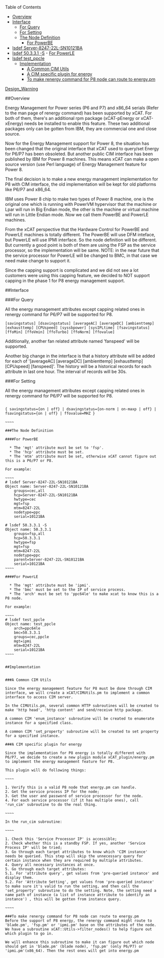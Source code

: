 <!-- START doctoc generated TOC please keep comment here to allow auto update -->
<!-- DON'T EDIT THIS SECTION, INSTEAD RE-RUN doctoc TO UPDATE -->
Table of Contents

  - [Overview](#overview)
  - [Interface](#interface)
    - [For Query](#for-query)
    - [For Setting](#for-setting)
    - [The Node Definition](#the-node-definition)
      - [For PowerBE](#for-powerbe)
- [lsdef Server-8247-22L-SN10121BA](#lsdef-server-8247-22l-sn10121ba)
- [lsdef 50.3.3.1 -S](#lsdef-50331--s)
      - [For PowerLE](#for-powerle)
- [lsdef test_ppcle](#lsdef-test_ppcle)
  - [Implementation](#implementation)
    - [A Common CIM Utils](#a-common-cim-utils)
    - [A CIM specific plugin for energy](#a-cim-specific-plugin-for-energy)
    - [To make renergy command for P8 node can route to energy.pm](#to-make-renergy-command-for-p8-node-can-route-to-energypm)

<!-- END doctoc generated TOC please keep comment here to allow auto update -->

[Design_Warning](Design_Warning) 


##Overview

Energy Management for Power series (P6 and P7) and x86_64 serials (Refer to the man page of renergy command) has been supported by xCAT. For both of them, there's an additional rpm package (xCAT-pEnergy or xCAT-xEnergy) needs be installed to enable this feature. These two additional packages only can be gotten from IBM, they are commercial one and close source.

Now for the Energy Management support for Power 8, the situation has been changed that the original interface that xCAT used to query/set Energy for P6/P7 has been obsoleted. But another public CIM interface has been published by IBM for Power 8 machines. This means xCAT can make a open source version (use Perl language) of Energy Management feature for Power 8.

The final decision is to make a new energy management implementation for P8 with CIM interface, the old implementation will be kept for old platforms like P6/P7 and x86_64.

IBM uses Power 8 chip to make two types of Power 8 machine, one is the original one which is running with PowerVM hypervisor that the machine or Lpar will run in Big Endian mode, the other is the machine or virtual machine will run in Little Endian mode. Now we call them PowerBE and PowerLE machines.

From the xCAT perspective that the Hardware Control for PowerBE and PowerLE machines is totally different. The PowerBE will use DFM inteface, but PowerLE will use IPMI interface. So the node definition will be different. But currently a good point is both of them are using the FSP as the service processor, so the implementation will be same. NOTE: in the near future that the service processor for PowerLE will be changed to BMC, in that case we need make change to support it.

Since the capping support is complicated and we did not see a lot customers were using this capping feature,  we decided to NOT support capping in the phase 1 for P8 energy management support.

##Interface

###For Query

All the energy management attributes except capping related ones in renergy command for P6/P7 will be supported for P8.

~~~~
[savingstatus] [dsavingstatus] [averageAC] [averageDC] [ambienttemp] [exhausttemp] [CPUspeed] [syssbpower] [sysIPLtime] [fsavingstatus] [ffoMin] [ffoVmin] [ffoTurbo] [ffoNorm] [ffovalue]

~~~~

Additionally, another fan related attribute named 'fanspeed' will be supported.

Another big change in the interface is that a history attribute will be added for each of '[averageAC] [averageDC] [ambienttemp] [exhausttemp] [CPUspeed] [fanspeed]'. The history will be a historical records for each attribute in last one hour. The interval of records will be 30s.

###For Setting 

All the energy management attributes except capping related ones in renergy command for P6/P7 will be supported for P8.

~~~~~

{ savingstatus={on | off} | dsavingstatus={on-norm | on-maxp | off} | fsavingstatus={on | off} | ffovalue=MHZ }

~~~~

###The Node Definition

####For PowerBE

  * The 'mgt' attribute must be set to 'fsp'. 
  * The 'hcp' attribute must be set. 
  * The 'mtm' attribute must be set, otherwise xCAT cannot figure out this is a P6/P7 or P8.

For example:

~~~~
# lsdef Server-8247-22L-SN10121BA
Object name: Server-8247-22L-SN10121BA
    groups=cec,all
    hcp=Server-8247-22L-SN10121BA
    hwtype=cec
    mgt=fsp
    mtm=8247-22L
    nodetype=ppc
    serial=10121BA

# lsdef 50.3.3.1 -S
Object name: 50.3.3.1
    groups=fsp,all
    hcp=50.3.3.1
    hwtype=fsp
    mgt=fsp
    mtm=8247-22L
    nodetype=ppc
    parent=Server-8247-22L-SN10121BA
    serial=10121BA
~~~~

####For PowerLE

  * The 'mgt' attribute must be 'ipmi'. 
  * The 'bmc' must be set to the IP of service process. 
  * The 'arch' must be set to 'ppc64le' to make xcat to know this is a P8 node.

For example:

~~~~
# lsdef test_ppcle
Object name: test_ppcle
    arch=ppc64le
    bmc=50.3.3.1
    groups=cec,ppcle
    mgt=ipmi
    mtm=8247-22L
    serial=10121BA
~~~~


##Implementation


###A Common CIM Utils

Since the energy management feature for P8 must be done through CIM interface, we will create a xCAT/CIMUtils.pm to implement a common interface to access CIM server.

In the CIMUtils.pm, several common HTTP subroutines will be created to make 'http head', 'http content' and send/receive http package.

A common CIM 'enum_instance' subroutine will be created to enumerate instance for a specified class. 

A common CIM 'set_property' subroutine will be created to set property for a specified instance.

###A CIM specific plugin for energy

Since the implementation for P8 energy is totally different with P6/P7, we decide to create a new plugin module xCAT_plugin/energy.pm to implement the energy management feature for P8.

This plugin will do following things:

~~~~

1. Verify this is a valid P8 node that energy.pm can handle.
2. Get the service process IP for the node;
3. Get the user and password of service processor for the node.
4. For each service processor (if it has multiple ones), call 'run_cim' subroutine to do the real thing.

~~~~

In the run_cim subroutine:

~~~~

1. Check this 'Service Processor IP' is accessible;
2. Check whether this is a standby FSP. If yes, another 'Service Process IP' will be tried;
3. Go through each target attributes to know which 'CIM instance' needs be queried. This step will skip the unnecessary query for certain instance when they are required by multiple attributes.
4. Query all necessary instances at once.
5. Go through each target attributes:
5.1. For 'attribute query', get values from 'pre-queried instance' and display them.
5.2. For 'Attribute Setting', get values from 'pre-queried instance' to make sure it's valid to run the setting, and then call the 'set_property' subroutine to do the setting. Note, the setting need a name path of instance (a list of instance attribute to identify an instance') , this will be gotten from instance query. 

~~~~

###To make renergy command for P8 node can route to energy.pm
Before the support of P8 energy, the renergy command might route to 'blade.pm', 'fsp.pm' or 'ipmi.pm' base on the attributes of the node. We have a subroutine xCAT::Utils->filter_nodes() to help figure out which plugin to go in.

We will enhance this subroutine to make it can figure out which node should get in 'blade.pm' (blade node), 'fsp.pm' (only P6/P7) or 'ipmi.pm'(x86_64). Then the rest ones will get into energy.pm